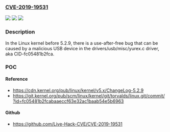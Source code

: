 ### [CVE-2019-19531](https://cve.mitre.org/cgi-bin/cvename.cgi?name=CVE-2019-19531)
![](https://img.shields.io/static/v1?label=Product&message=n%2Fa&color=blue)
![](https://img.shields.io/static/v1?label=Version&message=n%2Fa&color=blue)
![](https://img.shields.io/static/v1?label=Vulnerability&message=n%2Fa&color=brighgreen)

### Description

In the Linux kernel before 5.2.9, there is a use-after-free bug that can be caused by a malicious USB device in the drivers/usb/misc/yurex.c driver, aka CID-fc05481b2fca.

### POC

#### Reference
- https://cdn.kernel.org/pub/linux/kernel/v5.x/ChangeLog-5.2.9
- https://git.kernel.org/pub/scm/linux/kernel/git/torvalds/linux.git/commit/?id=fc05481b2fcabaaeccf63e32ac1baab54e5b6963

#### Github
- https://github.com/Live-Hack-CVE/CVE-2019-19531

